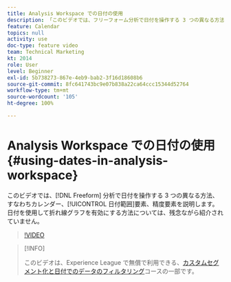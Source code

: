 ```yaml
---
title: Analysis Workspace での日付の使用
description: 「このビデオでは、フリーフォーム分析で日付を操作する 3 つの異なる方法、すなわちカレンダー、日付範囲要素、精度要素を説明します。日付を使用して折れ線グラフを有効にする方法については、残念ながら紹介されていません。」
feature: Calendar
topics: null
activity: use
doc-type: feature video
team: Technical Marketing
kt: 2014
role: User
level: Beginner
exl-id: 5b738273-867e-4eb9-bab2-3f16d18608b6
source-git-commit: 8fc641743bc9e07b838a22ca64ccc15344d52764
workflow-type: tm+mt
source-wordcount: '105'
ht-degree: 100%

---
```


# Analysis Workspace での日付の使用 {#using-dates-in-analysis-workspace}

このビデオでは、[!DNL Freeform] 分析で日付を操作する 3 つの異なる方法、すなわちカレンダー、[!UICONTROL 日付範囲]要素、精度要素を説明します。日付を使用して折れ線グラフを有効にする方法については、残念ながら紹介されていません。

>[!VIDEO](https://video.tv.adobe.com/v/24136/?quality=12&learn=on)

>[!INFO]
>
> このビデオは、Experience League で無償で利用できる、[カスタムセグメント化と日付でのデータのフィルタリング](https://experienceleague.adobe.com/?recommended=Analytics-U-1-2021.1.filterdata&amp;lang=ja)コースの一部です。